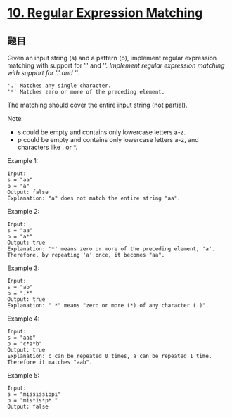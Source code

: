 # [10. Regular Expression Matching](https://leetcode.com/problems/regular-expression-matching/)

## 题目

Given an input string (s) and a pattern (p), implement regular expression matching with support for '.' and '*'.
Implement regular expression matching with support for '.' and '*'.

```text
'.' Matches any single character.
'*' Matches zero or more of the preceding element.
```

The matching should cover the entire input string (not partial).

Note:

- s could be empty and contains only lowercase letters a-z.
- p could be empty and contains only lowercase letters a-z, and characters like . or *.

Example 1:

```text
Input:
s = "aa"
p = "a"
Output: false
Explanation: "a" does not match the entire string "aa".
```

Example 2:

```text
Input:
s = "aa"
p = "a*"
Output: true
Explanation: '*' means zero or more of the preceding element, 'a'. Therefore, by repeating 'a' once, it becomes "aa".
```

Example 3:

```text
Input:
s = "ab"
p = ".*"
Output: true
Explanation: ".*" means "zero or more (*) of any character (.)".
```

Example 4:

```text
Input:
s = "aab"
p = "c*a*b"
Output: true
Explanation: c can be repeated 0 times, a can be repeated 1 time. Therefore it matches "aab".
```

Example 5:

```text
Input:
s = "mississippi"
p = "mis*is*p*."
Output: false
```
